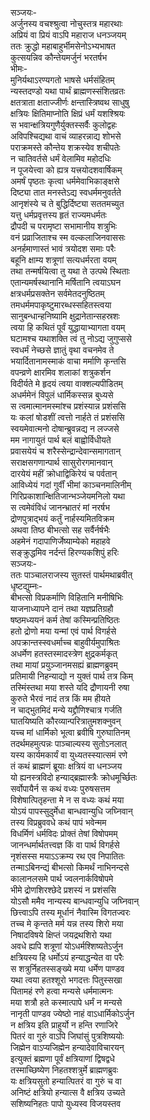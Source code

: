 सञ्जयः-   
अर्जुनस्य वचश्श्रुत्वा नोचुस्तत्र महारथाः  
अप्रियं वा प्रियं वाऽपि महाराज धनञ्जयम्  
ततः क्रुद्धो महाबाहुर्भीमसेनोऽभ्यभाषत  
कुत्सयन्निव कौन्तेयमर्जुनं भरतर्षभ  
भीमः-  
मुनिर्यथाऽरण्यगतो भाषसे धर्मसंहितम्  
न्यस्तदण्डो यथा पार्थं ब्राह्मणस्संशितव्रतः  
क्षतत्राता क्षताज्जीर्णः क्षन्तास्त्रिष्वथ साधुषु  
क्षत्रियः क्षितिमाप्नोति क्षिप्रं धर्मं यशश्श्रियः  
स भवान्क्षत्रियगुणैर्युक्तस्सर्वैः कुलोद्वहः  
अविपश्चिद्यथा वाचं व्याहरन्नाद्य शोभसे  
पराक्रमस्ते कौन्तेय शक्रस्येव शचीपतेः  
न चातिवर्तसे धर्मं वेलामिव महोदधिः  
न पूजयेत्त्वा को ह्यत्र यत्त्रयोदशवार्षिकम्  
अमर्षं पृष्ठतः कृत्वा धर्ममेवाभिकाङ्क्षसे  
दिष्ट्या तात मनस्तेऽद्य स्वधर्ममनुवर्तते  
आनृशंस्ये च ते बुद्धिर्दिष्ट्या सततमच्युत  
यत्तु धर्मप्रवृत्तस्य हृतं राज्यमधर्मतः  
द्रौपदी च परामृष्टा सभामानीय शत्रुभिः  
वनं प्रव्राजिताश्च स्म वल्कलाजिनवाससः  
अनर्हमाणास्तं भावं त्रयोदश समाः परैः  
बहूनि क्षाम्य शत्रूणां सत्यधर्मरता वयम्  
तथा तन्मर्षयित्वा तु यथा ते उत्पथे स्थिताः  
एतान्यमर्षस्थानानि मर्षितानि त्वयाऽघन  
क्षत्रधर्मप्रसक्तेन सर्वमेतदनुष्ठितम्  
तमधर्ममपाकृष्टुमारब्धस्सहितस्त्वया  
सानुबन्धान्हनिष्यामि क्षुद्रानेतान्सहस्रशः  
त्वया हि कथितं पूर्वं युद्धायाभ्यागता वयम्  
घटामश्च यथाशक्ति त्वं तु नोऽद्य जुगुप्ससे  
स्वधर्मं नेच्छसे ज्ञातुं वृथा वचनमेव ते  
भयार्दितानामस्माकं वाचा मर्माणि कृन्तसि  
वपन्व्रणे क्षारमिव शलाकां शत्रुकर्शन  
विदीर्यते मे हृदयं त्वया वाक्शल्यपीडितम्  
अधर्ममेनं विपुलं धार्मिकस्सन्न बुध्यसे  
स त्वमात्मानमस्मांश्च प्रशंस्यान्न प्रशंससि  
यः कलां षोडशीं त्वत्तो नार्हते तं प्रशंससि  
स्वयमेवात्मनो दोषान्ब्रुवन्नद्य न लज्जसे  
मम नागायुतं पार्थ बलं बाह्वोर्विधीयते  
प्रवासयेयं च शरैस्सेन्द्रान्देवान्समागतान्  
सराक्षसगणान्पार्थ सासुरोरगमानवान्  
दारयेयं महीं क्रोधाद्विकिरेयं च पर्वतान्  
आविध्येयं गदां गुर्वीं भीमां काञ्चनमालिनीम्  
गिरिप्रकाशान्क्षितिजान्भञ्जेयमनिलो यथा  
स त्वमेवंविधं जानन्भ्रातरं मां नरर्षभ  
द्रोणपुत्राद्भयं कर्तुं नार्हस्यमितविक्रम  
अथवा तिष्ठ बीभत्सो सह सर्वैर्नर्षभैः  
अहमेनं गदापाणिर्जेष्याम्येको महाहवे  
सङ्क्रुद्धमिव नर्दन्तं हिरण्यकशिपुं हरिः  
सञ्जयः-  
ततः पाञ्चालराजस्य सुतस्तं पार्थमथाब्रवीत्  
धृष्टद्युम्नः-   
बीभत्सो विप्रकर्माणि विहितानि मनीषिभिः  
याजनाध्यापने दानं तथा यज्ञप्रतिग्रहौ  
षष्ठमध्ययनं कर्म तेषां कस्मिन्प्रतिष्ठितः  
हतो द्रोणो मया यन्मां एवं पार्थ विगर्हसे  
अपक्रान्तस्स्वधर्माच्च बाहुवीर्यमुपाश्रितः  
अधर्मेण हतस्तस्मादस्त्रेण क्षुद्रकर्मकृत्  
तथा मायां प्रयुञ्जानमसह्यं ब्राह्मणब्रुवम्  
प्रतिमायी निहन्याद्यो न युक्तं पार्थ तत्र किम्  
तस्मिंस्तथा मया शस्ते यदि द्रौणायनी रुषा  
कुरुते भैरवं नादं तत्र किं मम हीयते  
न चाद्भुतमिदं मन्ये यद्द्रौणिश्चात्र गर्जति  
घातयिष्यति कौरव्यान्परित्रातुमशक्नुवन्  
यच्च मां धार्मिको भूत्वा ब्रवीषि गुरुघातिनम्  
तदर्थमहमुत्पन्नः पाञ्चाल्यस्य सुतोऽनलात्  
यस्य कार्यमकार्यं वा युध्यतस्स्यात्समं रणे  
तं कथं ब्राह्मणं ब्रूयाः क्षत्रियं वा धनञ्जय  
यो ह्यनस्त्रविदो हन्याद्ब्रह्मास्त्रैः क्रोधमूर्च्छितः  
सर्वोपायैर्न स कथं वध्यः पुरुषसत्तम  
विशेषात्पितृहन्ता मे न स वध्यः कथं मया  
योऽयं पापस्सुदुर्मेधा बान्धवान्युधि जघ्निवान्  
तस्य विप्रब्रुववधे कथं पापं भवेन्मम  
विधर्मिणं धर्मविदः प्रोक्तं तेषां विषोपमम्  
जानन्धर्मार्थतत्त्वज्ञ किं वा पार्थ विगर्हसे  
नृशंसस्स मयाऽऽक्रम्य रथ एव निपातितः  
तन्माऽबिनन्द्यं बीभत्सो किमर्थं नाभिनन्दसे  
कालानलसमे पार्थ ज्वलनार्कविषोपमे  
भीमे द्रोणशिरश्छेदे प्रशस्यं न प्रशंससि  
योऽसौ ममैव नान्यस्य बान्धवान्युधि जघ्निवान्  
छित्त्वाऽपि तस्य मूर्धानं नैवास्मि विगतज्वरः  
तच्च मे कृन्तते मर्म यन्न तस्य शिरो मया  
निषादविषये क्षिप्तं जयद्रथशिरो यथा  
अवधे ह्यपि शत्रूणां योऽधर्मश्शिष्यतेऽर्जुन  
क्षत्रियस्य हि धर्मोऽयं हन्याद्धन्येत वा परैः  
स शत्रुर्निहतस्सङ्ख्ये मया धर्मेण पाण्डव  
यथा त्वया हतश्शूरो भगदत्तः पितुस्सखा  
पितामहं रणे हत्वा मन्यसे धर्ममात्मनः  
मया शत्रौ हते कस्मात्पापे धर्मं न मन्यसे  
नानृती पाण्डव ज्येष्ठो नाहं वाऽधार्मिकोऽर्जुन  
न क्षत्रिय इति प्राहुर्यो न हन्ति रणाजिरे  
पितरं वा गुरुं वाऽपि जिघांसुं पुत्रशिष्ययोः  
जिह्मेन वाऽप्यजिह्मेन हन्यादेवाविचारयन्  
इत्युक्तं ब्रह्मणा पूर्वं क्षत्रियाणां द्विषद्वधे  
तस्माच्छिष्येण निहतश्शत्रुर्मे ब्राह्मणब्रुवः  
यः क्षत्रियसुतो हन्यात्पितरं वा गुरुं च वा  
अनिष्टं क्षत्रियो हन्यात्स वै क्षत्रिय उच्यते  
सशिष्यनिहतः पापो युध्यस्व विजयस्तव   
